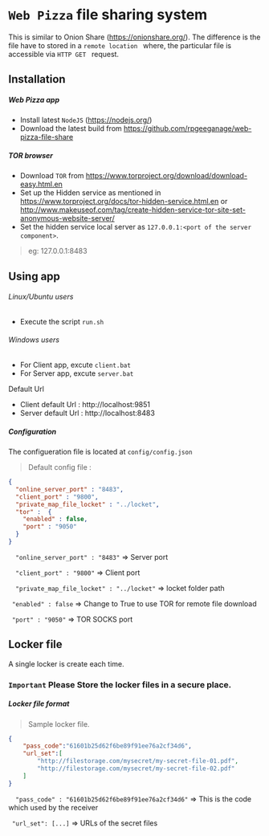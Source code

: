 # ```Web Pizza``` file sharing system
This is similar to Onion Share (https://onionshare.org/). The difference is the file have to stored in a ```remote location ``` where, the particular file is accessible via ```HTTP GET ``` request.
## Installation
##### Web Pizza app
* Install latest ```NodeJS``` (https://nodejs.org/)
* Download the latest build from https://github.com/rpgeeganage/web-pizza-file-share

##### TOR browser
* Download ```TOR``` from https://www.torproject.org/download/download-easy.html.en
* Set up the Hidden service as mentioned in https://www.torproject.org/docs/tor-hidden-service.html.en or http://www.makeuseof.com/tag/create-hidden-service-tor-site-set-anonymous-website-server/
* Set the hidden service local server as ```127.0.0.1:<port of the server component>```. 

> eg: 127.0.0.1:8483


## Using app
###### Linux/Ubuntu users
* Execute the script ```run.sh```

###### Windows users
* For Client app, excute ```client.bat```
* For Server app, excute ```server.bat```

Default Url
* Client default Url : http://localhost:9851
* Server default Url : http://localhost:8483

##### Configuration
The configueration file is located at ```config/config.json```
> Default config file : 

```json
{
  "online_server_port" : "8483",
  "client_port" : "9800",
  "private_map_file_locket" : "../locket",
  "tor" :  {
    "enabled" : false, 
    "port" : "9050" 
  }
}
````

```  "online_server_port" : "8483"``` => Server port

```  "client_port" : "9800"``` => Client port

```  "private_map_file_locket" : "../locket"``` => locket folder path

``` "enabled" : false``` => Change to True to use TOR for remote file download

``` "port" : "9050"``` => TOR SOCKS port
## Locker file
A single locker is create each time.
### ```Important``` Please Store the locker files in a secure place.
##### Locker file format 
> Sample locker file.

```json
{
    "pass_code":"61601b25d62f6be89f91ee76a2cf34d6",
    "url_set":[
        "http://filestorage.com/mysecret/my-secret-file-01.pdf",
        "http://filestorage.com/mysecret/my-secret-file-02.pdf"
    ]
}
```

```  "pass_code" : "61601b25d62f6be89f91ee76a2cf34d6"``` => This is the code which used by the receiver

```  "url_set": [...] ``` => URLs of the secret files